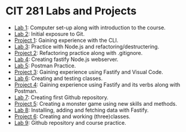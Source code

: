 # CIT 281 Labs and Projects

- [Lab 1](https://lorenagarci.github.io/cit281-lab1/): Computer set-up along with introduction to the course.
- [Lab 2](https://lorenagarci.github.io/cit281-lab2/): Initial exposure to Git.
- [Project 1](https://lorenagarci.github.io/cit281-project1/): Gaining experience with the CLI.
- [Lab 3](https://lorenagarci.github.io/cit281-lab3/): Practice with Node.js and refactoring/destructering.
- [Project 2](https://lorenagarci.github.io/cit281-project2/): Refactoring practice along with .gitignore.
- [Lab 4](https://lorenagarci.github.io/cit281-lab4/): Creating fastify Node.js webserver.
- [Lab 5](https://github.com/lorenagarci/cit281/tree/main/p4/lab-05): Postman Practice.
- [Project 3](https://github.com/lorenagarci/cit281/tree/main/p3): Gaining experience using Fastify and Visual Code.
- [Lab 6](https://github.com/lorenagarci/cit281/tree/main/p5): Creating and testing classes.
- [Project 4](https://github.com/lorenagarci/cit281/tree/main/p4): Gaining experience using Fastify and its verbs along with Postman.
- [Lab 7](https://github.com/lorenagarci/cit281/tree/main/p6): Creating first Github repository.
- [Project 5](https://github.com/lorenagarci/cit281/tree/main/p5): Creating a monster game using new skills and methods.
- [Lab 8](https://github.com/lorenagarci/cit281/tree/main/p7): Installing, adding and fetching data with Fastify.
- [Project 6](https://github.com/lorenagarci/cit281/tree/main/p6): Creating and working (three)classes.
- [Lab 9](https://github.com/lorenagarci/cit281/tree/main/p7): Github repository and course practice.

<div style="background-image: url('back.png'); background-size: cover; background-repeat: no-repeat;"></div>
